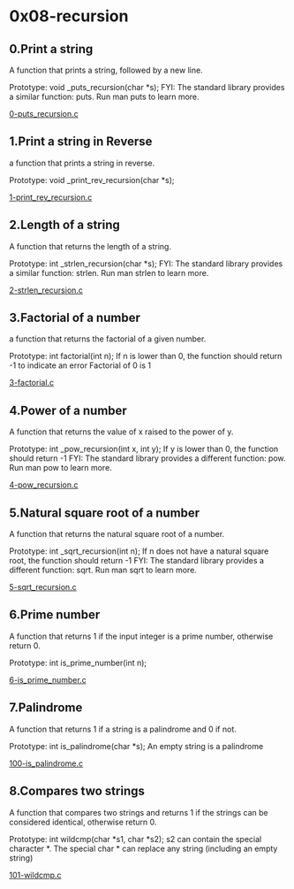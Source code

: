 # 0x08-recursion

## 0.Print a string

A function that prints a string, followed by a new line.

Prototype: void _puts_recursion(char *s);
FYI: The standard library provides a similar function: puts. Run man puts to learn more.

[0-puts_recursion.c](0-puts_recursion.c)

## 1.Print a string in Reverse

a function that prints a string in reverse.

Prototype: void _print_rev_recursion(char *s);

[1-print_rev_recursion.c](1-print_rev_recursion.c)

## 2.Length of a string 

A function that returns the length of a string.

Prototype: int _strlen_recursion(char *s);
FYI: The standard library provides a similar function: strlen. Run man strlen to learn more.

[2-strlen_recursion.c](2-strlen_recursion.c)

## 3.Factorial of a number

a function that returns the factorial of a given number.

Prototype: int factorial(int n);
If n is lower than 0, the function should return -1 to indicate an error
Factorial of 0 is 1

[3-factorial.c](3-factorial.c)

## 4.Power of a number

A function that returns the value of x raised to the power of y.

Prototype: int _pow_recursion(int x, int y);
If y is lower than 0, the function should return -1
FYI: The standard library provides a different function: pow. Run man pow to learn more.

[4-pow_recursion.c](4-pow_recursion.c)

## 5.Natural square root of a number

A function that returns the natural square root of a number.

Prototype: int _sqrt_recursion(int n);
If n does not have a natural square root, the function should return -1
FYI: The standard library provides a different function: sqrt. Run man sqrt to learn more.

[5-sqrt_recursion.c](5-sqrt_recursion.c)

## 6.Prime number

A function that returns 1 if the input integer is a prime number, otherwise return 0.

Prototype: int is_prime_number(int n);

[6-is_prime_number.c](6-is_prime_number.c)

## 7.Palindrome

A function that returns 1 if a string is a palindrome and 0 if not.

Prototype: int is_palindrome(char *s);
An empty string is a palindrome

[100-is_palindrome.c](100-is_palindrome.c)

## 8.Compares two strings

A function that compares two strings and returns 1 if the strings can be considered identical, otherwise return 0.

Prototype: int wildcmp(char *s1, char *s2);
s2 can contain the special character *.
The special char * can replace any string (including an empty string)

[101-wildcmp.c](101-wildcmp.c)